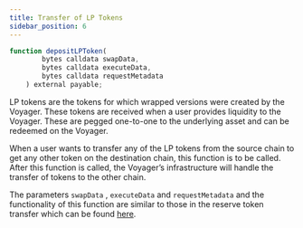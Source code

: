 ```yaml
---
title: Transfer of LP Tokens
sidebar_position: 6
---
```


```javascript
function depositLPToken(
        bytes calldata swapData,
        bytes calldata executeData,
        bytes calldata requestMetadata
    ) external payable;
```

LP tokens are the tokens for which wrapped versions were created by the Voyager. These tokens are received when a user provides liquidity to the Voyager. These are pegged one-to-one to the underlying asset and can be redeemed on the Voyager.

When a user wants to transfer any of the LP tokens from the source chain to get any other token on the destination chain, this function is to be called. After this function is called, the Voyager’s infrastructure will handle the transfer of tokens to the other chain.

The parameters <code>swapData</code> , <code>executeData</code> and <code>requestMetadata</code> and the functionality of this function are similar to those in the reserve token transfer which can be found [here](./transfer-reserve-token#swap-data).
